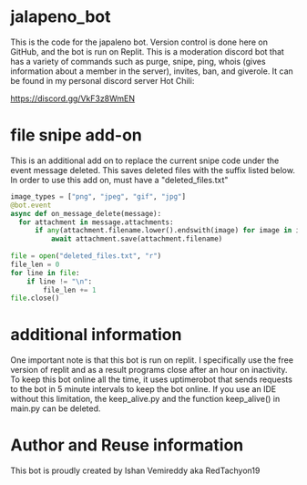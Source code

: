 # jalapeno_bot
This is the code for the japaleno bot. Version control is done here on GitHub, and the bot is run on Replit. This is a moderation discord bot that has a variety of commands such as purge, snipe, ping, whois (gives information about a member in the server), invites, ban, and giverole. It can be found in my personal discord server Hot Chili:

https://discord.gg/VkF3z8WmEN

# file snipe add-on
This is an additional add on to replace the current snipe code under the event message deleted. This saves deleted files with the suffix listed below.
In order to use this add on, must have a "deleted_files.txt"

``` python
image_types = ["png", "jpeg", "gif", "jpg"]
@bot.event
async def on_message_delete(message):
  for attachment in message.attachments:
      if any(attachment.filename.lower().endswith(image) for image in image_types):
          await attachment.save(attachment.filename)
          
file = open("deleted_files.txt", "r")
file_len = 0
for line in file:
    if line != "\n":
        file_len += 1
file.close()
```

# additional information
One important note is that this bot is run on replit. I specifically use the free version of replit and as a result programs close after an hour on inactivity. To keep this bot online all the time, it uses uptimerobot that sends requests to the bot in 5 minute intervals to keep the bot online. If you use an IDE without this limitation, the keep_alive.py and the function keep_alive() in main.py can be deleted.

# Author and Reuse information

This bot is proudly created by Ishan Vemireddy aka RedTachyon19
